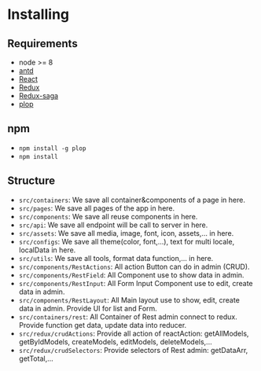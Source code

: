 # Installing

## Requirements

- node >= 8
- [antd](https://ant.design/components)
- [React](https://reactjs.org/)
- [Redux](https://redux.js.org/)
- [Redux-saga](https://redux-saga.js.org/)
- [plop](https://github.com/amwmedia/plop)

## npm

- `npm install -g plop`
- `npm install`

## Structure

- `src/containers`: We save all container&components of a page in here.
- `src/pages`: We save all pages of the app in here.
- `src/components`: We save all reuse components in here.
- `src/api`: We save all endpoint will be call to server in here.
- `src/assets`: We save all media, image, font, icon, assets,... in here.
- `src/configs`: We save all theme(color, font,...), text for multi locale, localData in here.
- `src/utils`: We save all tools, format data function,... in here.
- `src/components/RestActions`: All action Button can do in admin (CRUD).
- `src/components/RestField`: All Component use to show data in admin.
- `src/components/RestInput`: All Form Input Component use to edit, create data in admin.
- `src/components/RestLayout`: All Main layout use to show, edit, create data in admin. Provide UI for list and Form.
- `src/containers/rest`: All Container of Rest admin connect to redux. Provide function get data, update data into reducer.
- `src/redux/crudActions`: Provide all action of reactAction: getAllModels, getByIdModels, createModels, editModels, deleteModels,...
- `src/redux/crudSelectors`: Provide selectors of Rest admin: getDataArr, getTotal,...
